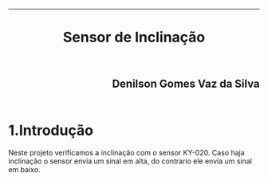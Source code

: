 ﻿***
<h1 align="center" > Sensor de Inclinação

<br>
<br>

<h2 align="right" >Denilson Gomes Vaz da Silva<br>
<br>

1.Introdução
==========

<p>Neste projeto verificamos a inclinação com o sensor KY-020. Caso haja inclinação o sensor envia um sinal em alta, do contrario ele envia um sinal em baixo.<p/>